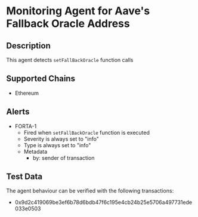 # Monitoring Agent for Aave's Fallback Oracle Address

## Description

This agent detects `setFallBackOracle` function calls

## Supported Chains

- Ethereum

## Alerts

- FORTA-1
  - Fired when `setFallBackOracle` function is executed
  - Severity is always set to "info"
  - Type is always set to "info"
  - Metadata
    - by: sender of transaction

## Test Data

The agent behaviour can be verified with the following transactions:

- 0x9d2c419069be3ef6b78d6bdb47f6c195e4cb24b25e5706a497731ede033e0503
